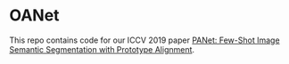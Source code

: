 # OANet
This repo contains code for our ICCV 2019 paper [PANet: Few-Shot Image Semantic Segmentation with Prototype Alignment](https://arxiv.org/abs/1908.06391).
